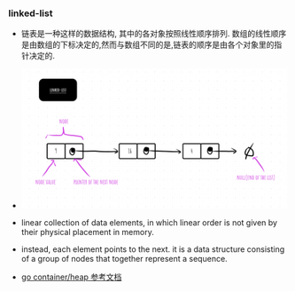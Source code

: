 ### linked-list

- 链表是一种这样的数据结构, 其中的各对象按照线性顺序排列. 数组的线性顺序是由数组的下标决定的,然而与数组不同的是,链表的顺序是由各个对象里的指针决定的.
- ![img.png](../images/linked-list.png)

- linear collection of data elements, in which linear order is not given by their physical placement in memory.
- instead, each element points to the next. it is a data structure consisting of a group of nodes that together represent a sequence.

- [go container/heap 参考文档](https://pkg.go.dev/container/list@go1.19.3)

